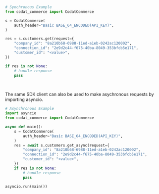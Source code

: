 <!-- Start SDK Example Usage [usage] -->
```python
# Synchronous Example
from codat_commerce import CodatCommerce

s = CodatCommerce(
    auth_header="Basic BASE_64_ENCODED(API_KEY)",
)

res = s.customers.get(request={
    "company_id": "8a210b68-6988-11ed-a1eb-0242ac120002",
    "connection_id": "2e9d2c44-f675-40ba-8049-353bfcb5e171",
    "customer_id": "<value>",
})

if res is not None:
    # handle response
    pass
```

</br>

The same SDK client can also be used to make asychronous requests by importing asyncio.
```python
# Asynchronous Example
import asyncio
from codat_commerce import CodatCommerce

async def main():
    s = CodatCommerce(
        auth_header="Basic BASE_64_ENCODED(API_KEY)",
    )
    res = await s.customers.get_async(request={
        "company_id": "8a210b68-6988-11ed-a1eb-0242ac120002",
        "connection_id": "2e9d2c44-f675-40ba-8049-353bfcb5e171",
        "customer_id": "<value>",
    })
    if res is not None:
        # handle response
        pass

asyncio.run(main())
```
<!-- End SDK Example Usage [usage] -->
